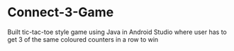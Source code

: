 # Connect-3-Game
Built tic-tac-toe style game using Java in Android Studio where user has to get 3 of the same coloured counters in a row to win
